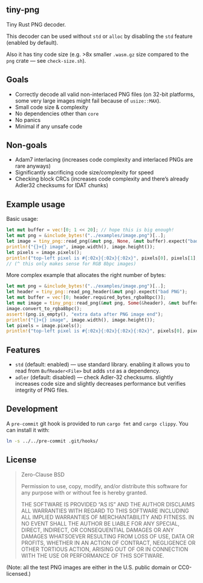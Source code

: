 ## tiny-png

Tiny Rust PNG decoder.

This decoder can be used without `std` or `alloc` by disabling the `std` feature (enabled by default).

Also it has tiny code size (e.g. &gt;8x smaller `.wasm.gz` size compared to the `png` crate — see `check-size.sh`).

## Goals

- Correctly decode all valid non-interlaced PNG files (on 32-bit platforms, some very large images
  might fail because of `usize::MAX`).
- Small code size &amp; complexity
- No dependencies other than `core`
- No panics
- Minimal if any unsafe code

## Non-goals

- Adam7 interlacing (increases code complexity and interlaced PNGs are rare anyways)
- Significantly sacrificing code size/complexity for speed
- Checking block CRCs (increases code complexity
  and there’s already Adler32 checksums for IDAT chunks)

## Example usage

Basic usage:

```rust
let mut buffer = vec![0; 1 << 20]; // hope this is big enough!
let mut png = &include_bytes!("../examples/image.png")[..];
let image = tiny_png::read_png(&mut png, None, &mut buffer).expect("bad PNG");
println!("{}×{} image", image.width(), image.height());
let pixels = image.pixels();
println!("top-left pixel is #{:02x}{:02x}{:02x}", pixels[0], pixels[1], pixels[2]);
// (^ this only makes sense for RGB 8bpc images)
```

More complex example that allocates the right number of bytes:

```rust
let mut png = &include_bytes!("../examples/image.png")[..];
let header = tiny_png::read_png_header(&mut png).expect("bad PNG");
let mut buffer = vec![0; header.required_bytes_rgba8bpc()];
let mut image = tiny_png::read_png(&mut png, Some(&header), &mut buffer).expect("bad PNG");
image.convert_to_rgba8bpc();
assert!(png.is_empty(), "extra data after PNG image end");
println!("{}×{} image", image.width(), image.height());
let pixels = image.pixels();
println!("top-left pixel is #{:02x}{:02x}{:02x}{:02x}", pixels[0], pixels[1], pixels[2], pixels[3]);
```

## Features

- `std` (default: enabled) — use standard library. enabling it allows you to read from `BufReader<File>` but
   adds `std` as a dependency.
- `adler` (default: disabled) — check Adler-32 checksums. slightly increases code size and
  slightly decreases performance but verifies integrity of PNG files.

## Development

A `pre-commit` git hook is provided to run `cargo fmt` and `cargo clippy`. You can install it with:

```sh
ln -s ../../pre-commit .git/hooks/
```

## License

> Zero-Clause BSD
> 
> Permission to use, copy, modify, and/or distribute this software for
> any purpose with or without fee is hereby granted.
> 
> THE SOFTWARE IS PROVIDED “AS IS” AND THE AUTHOR DISCLAIMS ALL
> WARRANTIES WITH REGARD TO THIS SOFTWARE INCLUDING ALL IMPLIED WARRANTIES
> OF MERCHANTABILITY AND FITNESS. IN NO EVENT SHALL THE AUTHOR BE LIABLE
> FOR ANY SPECIAL, DIRECT, INDIRECT, OR CONSEQUENTIAL DAMAGES OR ANY
> DAMAGES WHATSOEVER RESULTING FROM LOSS OF USE, DATA OR PROFITS, WHETHER IN
> AN ACTION OF CONTRACT, NEGLIGENCE OR OTHER TORTIOUS ACTION, ARISING OUT
> OF OR IN CONNECTION WITH THE USE OR PERFORMANCE OF THIS SOFTWARE.

(Note: all the test PNG images are either in the U.S. public domain or CC0-licensed.)
